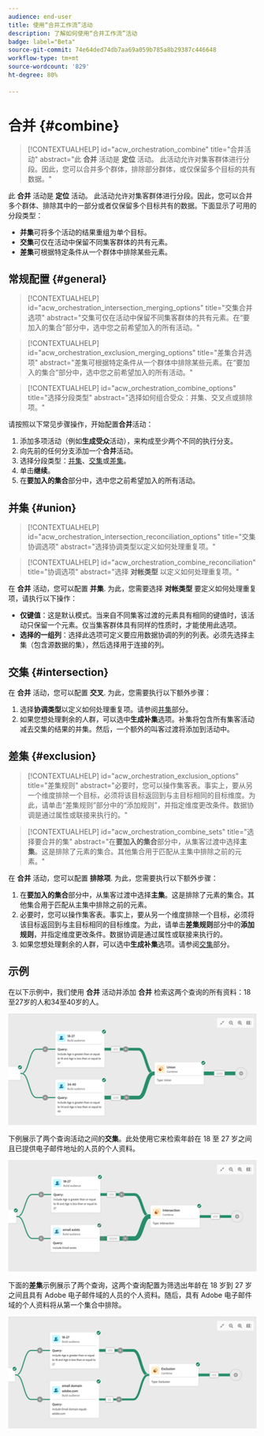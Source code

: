 ```yaml
---
audience: end-user
title: 使用“合并工作流”活动
description: 了解如何使用“合并工作流”活动
badge: label="Beta"
source-git-commit: 74e64ded74db7aa69a059b785a8b29387c446648
workflow-type: tm+mt
source-wordcount: '829'
ht-degree: 80%

---
```



# 合并 {#combine}

>[!CONTEXTUALHELP]
>id="acw_orchestration_combine"
>title="合并活动"
>abstract="此 **合并** 活动是 **定位** 活动。 此活动允许对集客群体进行分段。因此，您可以合并多个群体，排除部分群体，或仅保留多个目标的共有数据。"


此 **合并** 活动是 **定位** 活动。 此活动允许对集客群体进行分段。因此，您可以合并多个群体、排除其中的一部分或者仅保留多个目标共有的数据。下面显示了可用的分段类型：

<!--
The **Combine** activity can be placed after any other activity, but not at the beginning of the workflow. Any activity can be placed after the **Combine**.
-->

* **并集**&#x200B;可将多个活动的结果重组为单个目标。
* **交集**&#x200B;可仅在活动中保留不同集客群体的共有元素。
* **差集**&#x200B;可根据特定条件从一个群体中排除某些元素。

## 常规配置 {#general}

>[!CONTEXTUALHELP]
>id="acw_orchestration_intersection_merging_options"
>title="交集合并选项"
>abstract="交集可仅在活动中保留不同集客群体的共有元素。在“要加入的集合”部分中，选中您之前希望加入的所有活动。"

>[!CONTEXTUALHELP]
>id="acw_orchestration_exclusion_merging_options"
>title="差集合并选项"
>abstract="差集可根据特定条件从一个群体中排除某些元素。在“要加入的集合”部分中，选中您之前希望加入的所有活动。"

>[!CONTEXTUALHELP]
>id="acw_orchestration_combine_options"
>title="选择分段类型"
>abstract="选择如何组合受众：并集、交叉点或排除项。"

请按照以下常见步骤操作，开始配置&#x200B;**合并**&#x200B;活动：

1. 添加多项活动（例如&#x200B;**生成受众**&#x200B;活动），来构成至少两个不同的执行分支。
1. 向先前的任何分支添加一个&#x200B;**合并**&#x200B;活动。
1. 选择分段类型：[并集](#union)、[交集](#intersection)或[差集](#exclusion)。
1. 单击&#x200B;**继续**。
1. 在&#x200B;**要加入的集合**&#x200B;部分中，选中您之前希望加入的所有活动。

## 并集 {#union}

>[!CONTEXTUALHELP]
>id="acw_orchestration_intersection_reconciliation_options"
>title="交集协调选项"
>abstract="选择协调类型以定义如何处理重复项。"

>[!CONTEXTUALHELP]
>id="acw_orchestration_combine_reconciliation"
>title="协调选项"
>abstract="选择 **对帐类型** 以定义如何处理重复项。"

在 **合并** 活动，您可以配置 **并集**. 为此，您需要选择 **对帐类型** 要定义如何处理重复项，请执行以下操作：

* **仅键值**：这是默认模式。当来自不同集客过渡的元素具有相同的键值时，该活动只保留一个元素。仅当集客群体具有同样的性质时，才能使用此选项。
* **选择的一组列**：选择此选项可定义要应用数据协调的列的列表。必须先选择主集（包含源数据的集），然后选择用于连接的列。

## 交集 {#intersection}

在 **合并** 活动，您可以配置 **交叉**. 为此，您需要执行以下额外步骤：

1. 选择&#x200B;**协调类型**&#x200B;以定义如何处理重复项。请参阅[并集](#union)部分。
1. 如果您想处理剩余的人群，可以选中&#x200B;**生成补集**&#x200B;选项。补集将包含所有集客活动减去交集的结果的并集。然后，一个额外的叫客过渡将添加到活动中。

## 差集 {#exclusion}

>[!CONTEXTUALHELP]
>id="acw_orchestration_exclusion_options"
>title="差集规则"
>abstract="必要时，您可以操作集客表。事实上，要从另一个维度排除一个目标，必须将该目标返回到与主目标相同的目标维度。为此，请单击“差集规则”部分中的“添加规则”，并指定维度更改条件。数据协调是通过属性或联接来执行的。"

>[!CONTEXTUALHELP]
>id="acw_orchestration_combine_sets"
>title="选择要合并的集"
>abstract="在&#x200B;**要加入的集合**&#x200B;部分中，从集客过渡中选择&#x200B;**主集**。这是排除了元素的集合。其他集合用于匹配从主集中排除之前的元素。"


在 **合并** 活动，您可以配置 **排除项**. 为此，您需要执行以下额外步骤：

1. 在&#x200B;**要加入的集合**&#x200B;部分中，从集客过渡中选择&#x200B;**主集**。这是排除了元素的集合。其他集合用于匹配从主集中排除之前的元素。
1. 必要时，您可以操作集客表。事实上，要从另一个维度排除一个目标，必须将该目标返回到与主目标相同的目标维度。为此，请单击&#x200B;**差集规则**&#x200B;部分中的&#x200B;**添加规则**，并指定维度更改条件。数据协调是通过属性或联接来执行的。
1. 如果您想处理剩余的人群，可以选中&#x200B;**生成补集**&#x200B;选项。请参阅[交集](#intersection)部分。

## 示例

在以下示例中，我们使用 **合并** 活动并添加 **合并** 检索这两个查询的所有资料：18至27岁的人和34至40岁的人。

![](../assets/workflow-union-example.png)

下例展示了两个查询活动之间的&#x200B;**交集**。此处使用它来检索年龄在 18 至 27 岁之间且已提供电子邮件地址的人员的个人资料。

![](../assets/workflow-intersection-example.png)

下面的&#x200B;**差集**&#x200B;示例展示了两个查询，这两个查询配置为筛选出年龄在 18 岁到 27 岁之间且具有 Adobe 电子邮件域的人员的个人资料。随后，具有 Adobe 电子邮件域的个人资料将从第一个集合中排除。

![](../assets/workflow-exclusion-example.png)


